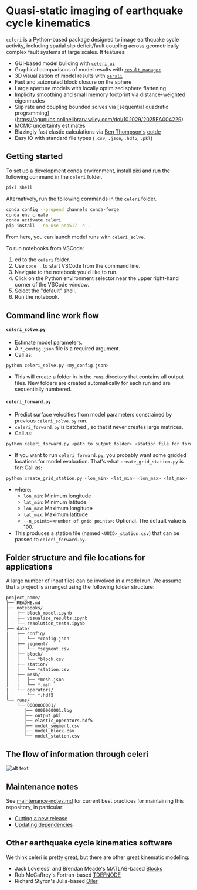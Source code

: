 # Quasi-static imaging of earthquake cycle kinematics

`celeri` is a Python-based package designed to image earthquake cycle activity, including spatial slip deficit/fault coupling across geometrically complex fault systems at large scales. It features:

- GUI-based model building with [`celeri_ui`](https://brendanjmeade.github.io/celeri_ui/)
- Graphical comparisons of model results with [`result_manager`](https://github.com/brendanjmeade/result_manager)
- 3D visualization of model results with [`parsli`](https://github.com/brendanjmeade/parsli)
- Fast and automated block closure on the sphere
- Large aperture models with locally optimized sphere flattening
- Implicity smoothing and small memory footprint via distance-weighted eigenmodes
- Slip rate and coupling bounded solves via [sequential quadratic programming] (https://agupubs.onlinelibrary.wiley.com/doi/10.1029/2025EA004229)
- MCMC uncertainty estimates
- Blazingly fast elastic calculations via [Ben Thompson's](https://github.com/tbenthompson) [cutde](https://github.com/tbenthompson/cutde)
- Easy IO with standard file types (`.csv`, `.json`, `.hdf5`, `.pkl`)

## Getting started

To set up a development conda environment, install [pixi](https://pixi.sh/) and run the following command in the `celeri` folder.

```bash
pixi shell
```

Alternatively, run the following commands in the `celeri` folder.

```bash
conda config --prepend channels conda-forge
conda env create
conda activate celeri
pip install --no-use-pep517 -e .
```

From here, you can launch model runs with `celeri_solve`.

To run notebooks from VSCode:

1. cd to the `celeri` folder.
2. Use  `code .` to start VSCode from the command line.
3. Navigate to the notebook you'd like to run.
4. Click on the Python environment selector near the upper right-hand corner of the VSCode window.
5. Select the "default" shell.
6. Run the notebook.

## Command line work flow
#### `celeri_solve.py`
- Estimate model parameters.
- A `*_config.json` file is a required argument.
- Call as:

```bash
python celeri_solve.py <my_config.json>
```

- This will create a folder in in the `runs` directory that contains all output files.  New folders are created automatically for each run and are sequentially numbered.


#### `celeri_forward.py`
- Predict surface velocities from model parameters constrained by previous `celeri_solve.py` run.
- `celeri_forward.py` is batched , so that it never creates large matrices.
- Call as:

```bash
python celeri_forward.py <path to output folder> <station file for forward model predictions>
```

- If you want to run `celeri_forward.py`, you probably want some gridded locations for model evaluation. That's what `create_grid_station.py` is for: Call as:

```bash
python create_grid_station.py <lon_min> <lat_min> <lon_max> <lat_max> --n_points=<number of grid points>
```

- where:
   - `lon_min`: Minimum longitude
   - `lat_min`: Minimum latitude
   - `lon_max`: Maximum longitude
   - `lat_max`: Maximum latitude
   - `--n_points=<number of grid points>`: Optional. The default value is 100.
- This produces a station file (named `<UUID>_station.csv`) that can be passed to `celeri_forward.py`.


## Folder structure and file locations for applications

A large number of input files can be involved in a model run.  We assume that a project is arranged using the following folder structure:

```text
project_name/
├── README.md
├── notebooks/
│   ├── block_model.ipynb
│   ├── visualize_results.ipynb
│   └── resolution_tests.ipynb
├── data/
|   ├── config/
│   |   └── *config.json
│   ├── segment/
│   │   └── *segment.csv
│   ├── block/
│   │   └── *block.csv
│   ├── station/
│   │   └── *station.csv
│   ├── mesh/
│   |   ├── *mesh.json
│   |   └── *.msh
|   └── operators/
│       └── *.hdf5
└── runs/
    └── 0000000001/
       ├── 0000000001.log
       ├── output.pkl
       ├── elastic_operators.hdf5
       ├── model_segment.csv
       ├── model_block.csv
       └── model_station.csv
```

## The flow of information through celeri

![alt text](https://github.com/user-attachments/assets/d9762dce-eb82-4236-87be-d2b76e2516a4)

## Maintenance notes

See [maintenance-notes.md](maintenance-notes.md) for current best practices for maintaining this repository, in particular:

- [Cutting a new release](maintenance-notes.md#cutting-a-new-release)
- [Updating dependencies](maintenance-notes.md#updating-dependencies)

## Other earthquake cycle kinematics software

We think celeri is pretty great, but there are other great kinematic modeling:

- Jack Loveless' and Brendan Meade's MATLAB-based [Blocks](https://github.com/jploveless/Blocks)
- Rob McCaffrey's Fortran-based [TDEFNODE](https://robmccaffrey.github.io/TDEFNODE/TDEFNODE.html)
- Richard Styron's Julia-based [Oiler](https://github.com/cossatot/Oiler)
